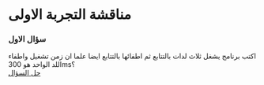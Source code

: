 # مناقشة التجربة الاولى 


### سؤال الاول
 اكتب برنامج يشغل ثلاث لدات بالتتابع ثم اطفائها بالتتابع ايضا علما ان زمن تشغيل واطفاء اللد الواحد هو 300ms؟
<br>
[حل السؤال](index.ino)